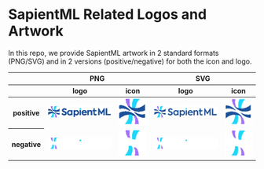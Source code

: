 # SapientML Related Logos and Artwork 
In this repo, we provide SapientML artwork in 2 standard formats (PNG/SVG) and in 2 versions (positive/negative) for both the icon and logo.  


<table class="logos-table">
	<thead>
		<tr>
			<th></th>
			<th colspan="2">PNG</th>
			<th colspan="2">SVG</th>
		</tr>
		<tr>
			<th></th>
			<th>logo</th>
			<th>icon</th>
			<th>logo</th>
			<th>icon</th>
		</tr>
	</thead>	
    <tbody>
		<tr>
			<th>positive</th>
			<td><a href="png/SapientML_positive_logo.png" download><img src="png/SapientML_positive_logo.png" width="200"></a></td>
			<td><a href="png/SapientML_positive_icon.png" download><img src="png/SapientML_positive_icon.png" width="75"></a></td>
			<td><a href="svg/SapientML_positive_logo.svg" download><img src="svg/SapientML_positive_logo.svg" width="200"></a></td>
		<td><a href="svg/SapientML_positive_icon.svg" download><img src="svg/SapientML_positive_icon.svg" width="75"></a></td>
		</tr>
		<tr>
			<th>negative</th>
			<td><a href="png/SapientML_negative_logo.png" download><img src="png/SapientML_negative_logo.png" width="200"></a></td>
			<td><a href="png/SapientML_negative_icon.png" download><img src="png/SapientML_negative_icon.png" width="75"></a></td>
			<td><a href="svg/SapientML_negative_logo.svg" download><img src="svg/SapientML_negative_logo.svg" width="200"></a></td>
		<td><a href="svg/SapientML_positive_icon.svg" download><img src="svg/SapientML_negative_icon.svg" width="75"></a></td>
		</tr>
	</tbody>	
</table>
